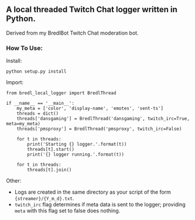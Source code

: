 
## A local threaded Twitch Chat logger written in Python.
Derived from my BredlBot Twitch Chat moderation bot.

### How To Use:

Install:
```
python setup.py install
```

Import:
```
from bredl_local_logger import BredlThread

if __name__ == '__main__':
    my_meta = ['color', 'display-name', 'emotes', 'sent-ts']
    threads = dict()
    threads['dansgaming'] = BredlThread('dansgaming', twitch_irc=True, meta=my_meta)
    threads['pmsproxy'] = BredlThread('pmsproxy', twitch_irc=False)

    for t in threads:
        print('Starting {} logger.'.format(t))
        threads[t].start()
        print('{} logger running.'.format(t))

    for t in threads:
        threads[t].join()
```

Other:
- Logs are created in the same directory as your script of the form ```{streamer}/{Y_m_d}.txt```.
- ```twitch_irc``` flag determines if meta data is sent to the logger; providing ```meta``` with this flag set to false does nothing.
